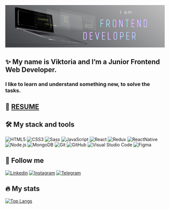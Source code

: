 ![Header](https://github.com/avviktoria/avviktoria/blob/main/assets/header.png)

## :sparkles: My name is Viktoria and I’m a Junior Frontend Web Developer.

### I like to learn and understand something new, to solve the tasks.

## :page_facing_up: [RESUME](https://avviktoria.github.io/rsschool-cv/)

## :hammer_and_wrench: My stack and tools

![HTML5](https://img.shields.io/static/v1?style=for-the-badge&message=HTML5&color=E34F26&logo=HTML5&logoColor=FFFFFF&label=)
![CSS3](https://img.shields.io/static/v1?style=for-the-badge&message=CSS3&color=1572B6&logo=CSS3&logoColor=FFFFFF&label=)
![Sass](https://img.shields.io/static/v1?style=for-the-badge&message=Sass&color=CC6699&logo=Sass&logoColor=FFFFFF&label=)
![JavaScript](https://img.shields.io/static/v1?style=for-the-badge&message=JavaScript&color=#cf7229&logo=JavaScript&logoColor=F7DF1E&label=)
![React](https://img.shields.io/static/v1?style=for-the-badge&message=React&color=222222&logo=React&logoColor=61DAFB&label=)
![Redux](https://img.shields.io/static/v1?style=for-the-badge&message=Redux&color=764ABC&logo=Redux&logoColor=FFFFFF&label=)
![ReactNative](https://img.shields.io/static/v1?style=for-the-badge&message=ReactNative&color=0088CC&logo=ReactNative&logoColor=FFFFFF&label=)
![Node.js](https://img.shields.io/static/v1?style=for-the-badge&message=Node.js&color=339933&logo=Node.js&logoColor=FFFFFF&label=)
![MongoDB](https://img.shields.io/static/v1?style=for-the-badge&message=MongoDB&color=47A248&logo=MongoDB&logoColor=FFFFFF&label=)
![Git](https://img.shields.io/static/v1?style=for-the-badge&message=Git&color=F05032&logo=Git&logoColor=FFFFFF&label=)
![GitHub](https://img.shields.io/static/v1?style=for-the-badge&message=GitHub&color=a7a7a7&logo=GitHub&logoColor=FFFFFF&label=)
![Visual Studio Code](https://img.shields.io/static/v1?style=for-the-badge&message=Visual+Studio+Code&color=007ACC&logo=Visual+Studio+Code&logoColor=FFFFFF&label=)
![Figma](https://img.shields.io/static/v1?style=for-the-badge&message=Figma&color=F24E1E&logo=Figma&logoColor=FFFFFF&label=)

## :calling: Follow me

[![Linkedin](https://img.shields.io/static/v1?style=for-the-badge&message=LinkedIn&color=0A66C2&logo=LinkedIn&logoColor=FFFFFF&label)](https://www.linkedin.com/in/viktoriiaavilova/)
[![Instagram](https://img.shields.io/static/v1?style=for-the-badge&message=Instagram&color=d62e2e&logo=Instagram&logoColor=FFFFFF&label)](https://instagram.com/avilova_vikto)
[![Telegram](https://img.shields.io/static/v1?style=for-the-badge&message=Telegram&color=26A5E4&logo=Telegram&logoColor=FFFFFF&label)](https://t.me/avilova_vikto)

## :fire: My stats

<!-- [![GitHub Streak](http://github-readme-streak-stats.herokuapp.com?user=avviktoria&theme=dark&background=000000)](https://git.io/streak-stats) -->

[![Top Langs](https://github-readme-stats.vercel.app/api/top-langs/?username=avviktoria&layout=compact&theme=vision-friendly-dark)](https://github.com/anuraghazra/github-readme-stats)
